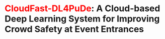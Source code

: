 # <font color='red'>CloudFast-DL4PuDe</font>: A Cloud-based Deep Learning System for Improving Crowd Safety at Event Entrances
